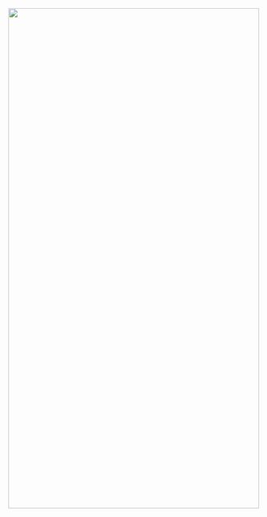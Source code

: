 <img src="https://user-images.githubusercontent.com/103657327/182041821-80a2927e-9ee8-4dcf-9ad4-2e3820dfd918.png " width="500" height="1000">
